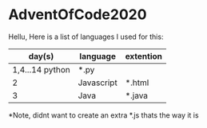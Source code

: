 # AdventOfCode2020

Hellu, Here is a list of languages I used for this:

| day(s) | language   | extention |
|--------|------------|-----------|
| 1,4...14 python     | \*.py     |
|   2    | Javascript | \*.html   |
|   3    | Java       | \*.java   |

*Note, didnt want to create an extra *.js thats the way it is
